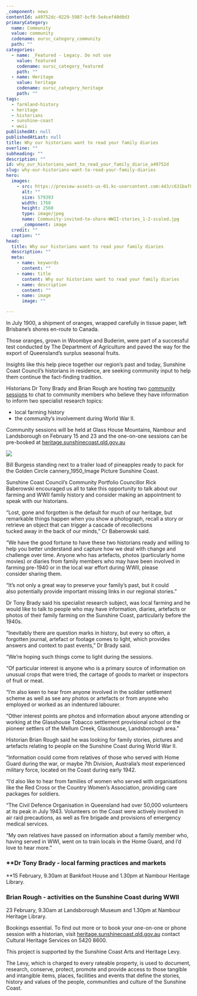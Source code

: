 ```yaml
---
_component: news
contentId: a49752dc-0229-5987-bcf0-5e4cef40d0d3
primaryCategory:
  name: Community
  value: community
  codename: oursc_category_community
  path: ""
categories:
  - name: _Featured - Legacy. Do not use
    value: featured
    codename: oursc_category_featured
    path: ""
  - name: Heritage
    value: heritage
    codename: oursc_category_heritage
    path: ""
tags:
  - farmland-history
  - heritage
  - historians
  - sunshine-coast
  - wwii
publishedAt: null
publishedAtLast: null
title: Why our historians want to read your family diaries
overline: ""
subheading: ""
description: ""
id: why_our_historians_want_to_read_your_family_diarie_a49752d
slug: why-our-historians-want-to-read-your-family-diaries
hero:
  images:
    - src: https://preview-assets-us-01.kc-usercontent.com:443/c631baf8-1b46-001f-580c-d0001b68b4a8/5f99865c-6899-4042-9d35-c877e1d388ee/Community-invited-to-share-WWII-stories_1-2-scaled.jpg
      alt: ""
      size: 579393
      width: 1760
      height: 2560
      type: image/jpeg
      name: Community-invited-to-share-WWII-stories_1-2-scaled.jpg
      _component: image
  credit: ""
  caption: ""
head:
  title: Why our historians want to read your family diaries
  description: ""
  meta:
    - name: keywords
      content: ""
    - name: title
      content: Why our historians want to read your family diaries
    - name: description
      content: ""
    - name: image
      image: ""

---
```

In July 1900, a shipment of oranges, wrapped carefully in tissue paper, left Brisbane’s shores en-route to Canada.

Those oranges, grown in Woombye and Buderim, were part of a successful test conducted by The Department of Agriculture and paved the way for the export of Queensland’s surplus seasonal fruits.

Insights like this help piece together our region’s past and today, Sunshine Coast Council’s historians in residence, are seeking community input to help them continue the fact-finding tradition.

Historians Dr Tony Brady and Brian Rough are hosting two [community sessions](https://heritage.sunshinecoast.qld.gov.au/Programs-and-Events/Historian-in-Residence)
&#x20;to chat to community members who believe they have information to inform two specialist research topics:

*   local farming history
*   the community’s involvement during World War II.

Community sessions will be held at Glass House Mountains, Nambour and Landsborough on February 15 and 23 and the one-on-one sessions can be pre-booked at [heritage.sunshinecoast.qld.gov.au](https://heritage.sunshinecoast.qld.gov.au/)


![](https://preview-assets-us-01.kc-usercontent.com:443/c631baf8-1b46-001f-580c-d0001b68b4a8/ef89cacd-e2b6-46f4-b1be-5fbd89d0cdee/Community-invited-to-share-farming-stories_1-1-1024x593.jpg)

Bill Burgess standing next to a trailer load of pineapples ready to pack for the Golden Circle cannery\_1950\_Image Picture Sunshine Coast.

Sunshine Coast Council’s Community Portfolio Councillor Rick Baberowski encouraged us all to take this opportunity to talk about our farming and WWII family history and consider making an appointment to speak with our historians.

“Lost, gone and forgotten is the default for much of our heritage, but remarkable things happen when you show a photograph, recall a story or retrieve an object that can trigger a cascade of recollections tucked away in the back of our minds,” Cr Baberowski said.

“We have the good fortune to have these two historians ready and willing to help you better understand and capture how we deal with change and challenge over time. Anyone who has artefacts, photos (particularly home movies) or diaries from family members who may have been involved in farming pre-1940 or in the local war effort during WWII, please consider sharing them.

“It’s not only a great way to preserve your family’s past, but it could also potentially provide important missing links in our regional stories.”

Dr Tony Brady said his specialist research subject, was local farming and he would like to talk to people who may have information, diaries, artefacts or photos of their family farming on the Sunshine Coast, particularly before the 1940s.

“Inevitably there are question marks in history, but every so often, a forgotten journal, artefact or footage comes to light, which provides answers and context to past events,” Dr Brady said.

“We’re hoping such things come to light during the sessions.

“Of particular interest is anyone who is a primary source of information on unusual crops that were tried, the cartage of goods to market or inspectors of fruit or meat.

“I’m also keen to hear from anyone involved in the soldier settlement scheme as well as see any photos or artefacts or from anyone who employed or worked as an indentured labourer.

“Other interest points are photos and information about anyone attending or working at the Glasshouse Tobacco settlement provisional school or the pioneer settlers of the Mellum Creek, Glasshouse, Landsborough area.”

Historian Brian Rough said he was looking for family stories, pictures and artefacts relating to people on the Sunshine Coast during World War II.

“Information could come from relatives of those who served with Home Guard during the war, or maybe 7th Division, Australia’s most experienced military force, located on the Coast during early 1942.

“I’d also like to hear from families of women who served with organisations like the Red Cross or the Country Women’s Association, providing care packages for soldiers.

“The Civil Defence Organisation in Queensland had over 50,000 volunteers at its peak in July 1943. Volunteers on the Coast were actively involved in air raid precautions, as well as fire brigade and provisions of emergency medical services.

“My own relatives have passed on information about a family member who, having served in WWI, went on to train locals in the Home Guard, and I’d love to hear more.”

### \*\*Dr Tony Brady - local farming practices and markets

\*\*15 February, 9.30am at Bankfoot House and 1.30pm at Nambour Heritage Library.

### **Brian Rough - activities on the Sunshine Coast during WWII**

23 February, 9.30am at Landsborough Museum and 1.30pm at Nambour Heritage Library.

Bookings essential. To find out more or to book your one-on-one or phone session with a historian, visit [heritage.sunshinecoast.qld.gov.au](https://heritage.sunshinecoast.qld.gov.au/en/Programs-and-Events/Historian-in-Residence)
&#x20;contact Cultural Heritage Services on 5420 8600.

This project is supported by the Sunshine Coast Arts and Heritage Levy.

The Levy, which is charged to every rateable property, is used to document, research, conserve, protect, promote and provide access to those tangible and intangible items, places, facilities and events that define the stories, history and values of the people, communities and culture of the Sunshine Coast.
